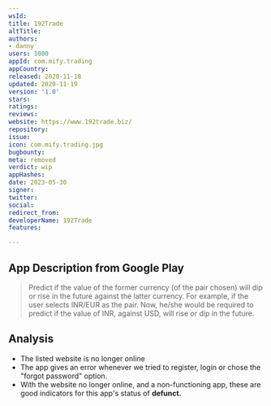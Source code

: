 ```yaml
---
wsId: 
title: 192Trade
altTitle: 
authors:
- danny
users: 1000
appId: com.mify.trading
appCountry: 
released: 2020-11-18
updated: 2020-11-19
version: '1.0'
stars: 
ratings: 
reviews: 
website: https://www.192trade.biz/
repository: 
issue: 
icon: com.mify.trading.jpg
bugbounty: 
meta: removed
verdict: wip
appHashes: 
date: 2023-05-30
signer: 
twitter: 
social: 
redirect_from: 
developerName: 192Trade
features: 

---
```


## App Description from Google Play 

> Predict if the value of the former currency (of the pair chosen) will dip or rise in the future against the latter currency. For example, if the user selects INR/EUR as the pair. Now, he/she would be required to predict if the value of INR, against USD, will rise or dip in the future.

## Analysis 

- The listed website is no longer online 
- The app gives an error whenever we tried to register, login or chose the "forgot password" option. 
- With the website no longer online, and a non-functioning app, these are good indicators for this app's status of **defunct.**

